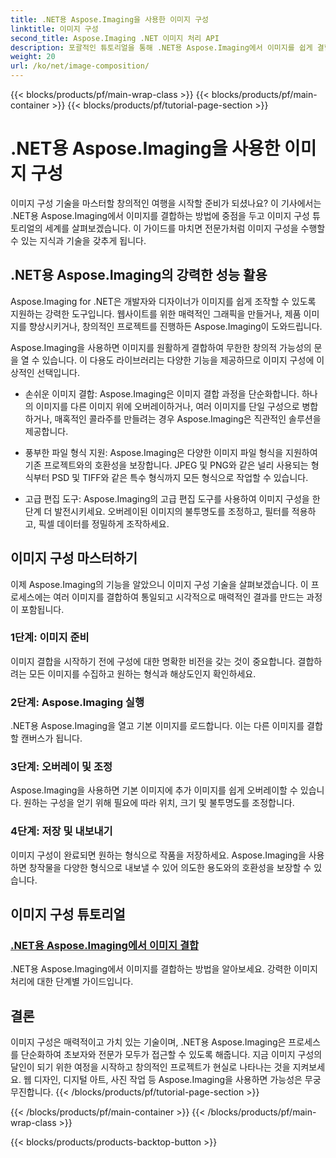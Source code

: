 ```yaml
---
title: .NET용 Aspose.Imaging을 사용한 이미지 구성
linktitle: 이미지 구성
second_title: Aspose.Imaging .NET 이미지 처리 API
description: 포괄적인 튜토리얼을 통해 .NET용 Aspose.Imaging에서 이미지를 쉽게 결합하는 방법을 알아보세요. 지금 이미지 처리 기술을 향상해보세요!
weight: 20
url: /ko/net/image-composition/
---
```


{{< blocks/products/pf/main-wrap-class >}}
{{< blocks/products/pf/main-container >}}
{{< blocks/products/pf/tutorial-page-section >}}

# .NET용 Aspose.Imaging을 사용한 이미지 구성


이미지 구성 기술을 마스터할 창의적인 여행을 시작할 준비가 되셨나요? 이 기사에서는 .NET용 Aspose.Imaging에서 이미지를 결합하는 방법에 중점을 두고 이미지 구성 튜토리얼의 세계를 살펴보겠습니다. 이 가이드를 마치면 전문가처럼 이미지 구성을 수행할 수 있는 지식과 기술을 갖추게 됩니다.

## .NET용 Aspose.Imaging의 강력한 성능 활용

Aspose.Imaging for .NET은 개발자와 디자이너가 이미지를 쉽게 조작할 수 있도록 지원하는 강력한 도구입니다. 웹사이트를 위한 매력적인 그래픽을 만들거나, 제품 이미지를 향상시키거나, 창의적인 프로젝트를 진행하든 Aspose.Imaging이 도와드립니다.

Aspose.Imaging을 사용하면 이미지를 원활하게 결합하여 무한한 창의적 가능성의 문을 열 수 있습니다. 이 다용도 라이브러리는 다양한 기능을 제공하므로 이미지 구성에 이상적인 선택입니다.

- 손쉬운 이미지 결합: Aspose.Imaging은 이미지 결합 과정을 단순화합니다. 하나의 이미지를 다른 이미지 위에 오버레이하거나, 여러 이미지를 단일 구성으로 병합하거나, 매혹적인 콜라주를 만들려는 경우 Aspose.Imaging은 직관적인 솔루션을 제공합니다.

- 풍부한 파일 형식 지원: Aspose.Imaging은 다양한 이미지 파일 형식을 지원하여 기존 프로젝트와의 호환성을 보장합니다. JPEG 및 PNG와 같은 널리 사용되는 형식부터 PSD 및 TIFF와 같은 특수 형식까지 모든 형식으로 작업할 수 있습니다.

- 고급 편집 도구: Aspose.Imaging의 고급 편집 도구를 사용하여 이미지 구성을 한 단계 더 발전시키세요. 오버레이된 이미지의 불투명도를 조정하고, 필터를 적용하고, 픽셀 데이터를 정밀하게 조작하세요.

## 이미지 구성 마스터하기

이제 Aspose.Imaging의 기능을 알았으니 이미지 구성 기술을 살펴보겠습니다. 이 프로세스에는 여러 이미지를 결합하여 통일되고 시각적으로 매력적인 결과를 만드는 과정이 포함됩니다.

### 1단계: 이미지 준비

이미지 결합을 시작하기 전에 구성에 대한 명확한 비전을 갖는 것이 중요합니다. 결합하려는 모든 이미지를 수집하고 원하는 형식과 해상도인지 확인하세요.

### 2단계: Aspose.Imaging 실행

.NET용 Aspose.Imaging을 열고 기본 이미지를 로드합니다. 이는 다른 이미지를 결합할 캔버스가 됩니다.

### 3단계: 오버레이 및 조정

Aspose.Imaging을 사용하면 기본 이미지에 추가 이미지를 쉽게 오버레이할 수 있습니다. 원하는 구성을 얻기 위해 필요에 따라 위치, 크기 및 불투명도를 조정합니다.

### 4단계: 저장 및 내보내기

이미지 구성이 완료되면 원하는 형식으로 작품을 저장하세요. Aspose.Imaging을 사용하면 창작물을 다양한 형식으로 내보낼 수 있어 의도한 용도와의 호환성을 보장할 수 있습니다.

## 이미지 구성 튜토리얼
### [.NET용 Aspose.Imaging에서 이미지 결합](./combine-images/)
.NET용 Aspose.Imaging에서 이미지를 결합하는 방법을 알아보세요. 강력한 이미지 처리에 대한 단계별 가이드입니다.

## 결론

이미지 구성은 매력적이고 가치 있는 기술이며, .NET용 Aspose.Imaging은 프로세스를 단순화하여 초보자와 전문가 모두가 접근할 수 있도록 해줍니다. 지금 이미지 구성의 달인이 되기 위한 여정을 시작하고 창의적인 프로젝트가 현실로 나타나는 것을 지켜보세요. 웹 디자인, 디지털 아트, 사진 작업 등 Aspose.Imaging을 사용하면 가능성은 무궁무진합니다.
{{< /blocks/products/pf/tutorial-page-section >}}

{{< /blocks/products/pf/main-container >}}
{{< /blocks/products/pf/main-wrap-class >}}

{{< blocks/products/products-backtop-button >}}
